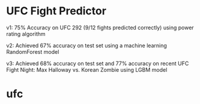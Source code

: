 # UFC Fight Predictor

v1:
75% Accuracy on UFC 292 (9/12 fights predicted correctly) using power rating algorithm

v2:
Achieved 67% accuracy on test set using a machine learning RandomForest model

v3:
Achieved 68% accuracy on test set and 77% accuracy on recent UFC Fight Night: Max Halloway vs. Korean Zombie using LGBM model
# ufc
